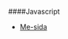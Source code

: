 ####Javascript

* [Me-sida](http://www.student.bth.se/~nien16/dbwebb-kurser/javascript1/me/me.html)

